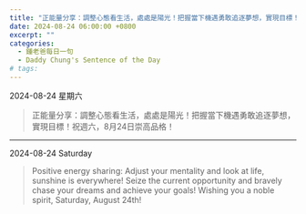 ```yaml
---
title: "正能量分享：調整心態看生活，處處是陽光！把握當下機遇勇敢追逐夢想，實現目標！祝週六，8月24日崇高品格！ <br> Positive energy sharing: Adjust your mentality and look at life, sunshine is everywhere! Seize the current opportunity and bravely chase your dreams and achieve your goals! Wishing you a noble spirit, Saturday, August 24th!"
date: 2024-08-24 06:00:00 +0800
excerpt: ""
categories:
  - 鍾老爸每日一句
  - Daddy Chung's Sentence of the Day
# tags:
---
```


2024-08-24 星期六

> 正能量分享：調整心態看生活，處處是陽光！把握當下機遇勇敢追逐夢想，實現目標！祝週六，8月24日崇高品格！

---

2024-08-24 Saturday

> Positive energy sharing: Adjust your mentality and look at life, sunshine is everywhere! Seize the current opportunity and bravely chase your dreams and achieve your goals! Wishing you a noble spirit, Saturday, August 24th!
